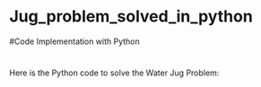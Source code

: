 # Jug_problem_solved_in_python
#Code Implementation with Python
#
Here is the Python code to solve the Water Jug Problem:
